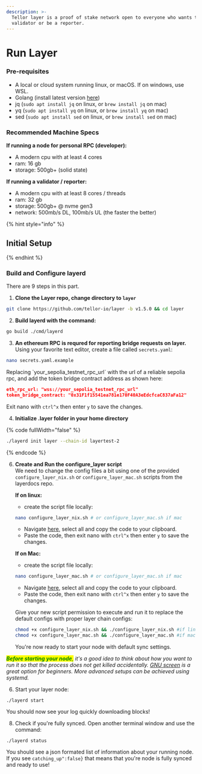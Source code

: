 ```yaml
---
description: >-
  Tellor layer is a proof of stake network open to everyone who wants to run a
  validator or be a reporter.
---
```


# Run Layer

### Pre-requisites

* A local or cloud system running linux, or macOS. If on windows, use WSL.&#x20;
* Golang (install latest version [here](https://go.dev/doc/install))
* jq (`sudo apt install jq` on linux, or `brew install jq` on mac)
* yq (`sudo apt install yq` on linux, or `brew install yq` on mac)
* sed (`sudo apt install sed` on linux, or `brew install sed` on mac)

### Recommended Machine Specs

**If running a node for personal RPC (developer):**

* A modern cpu with at least 4 cores
* ram: 16 gb&#x20;
* storage: 500gb+ (solid state)

**If running a validator / reporter:**

* A modern cpu with at least 8 cores / threads
* ram: 32 gb&#x20;
* storage: 500gb+ @ nvme gen3
* network: 500mb/s DL, 100mb/s UL (the faster the better)

{% hint style="info" %}
## Initial Setup&#x20;
{% endhint %}

### Build and Configure layerd

There are 9 steps in this part.

1. **Clone the Layer repo, change directory to `layer`**

```sh
git clone https://github.com/tellor-io/layer -b v1.5.0 && cd layer
```

2. **Build layerd with the command:**

```sh
go build ./cmd/layerd
```

3. **An ethereum RPC is requred for reporting bridge requests on layer.**\
   Using your favorite text editor, create a file called `secrets.yaml`:

```sh
nano secrets.yaml.example
```

Replacing \`your\_sepolia\_testnet\_rpc\_url\` with the url of a reliable sepolia rpc, and add the token bridge contract address as shown here:

```json
eth_rpc_url: "wss://your_sepolia_testnet_rpc_url"
token_bridge_contract: "0x31F1f15541ea781e170F40A3eEdcfcaC837aFa12"
```

Exit nano with `ctrl^x` then enter `y` to save the changes.

4. **Initialize .layer folder in your home directory**

{% code fullWidth="false" %}
```sh
./layerd init layer --chain-id layertest-2
```
{% endcode %}

6.  **Create and Run the configure\_layer script**\
    We need to change the config files a bit using one of the provided `configure_layer_nix.sh` or `configure_layer_mac.sh` scripts from the layerdocs repo.

    **If on linux:**

    * create the script file locally:

    ```sh
    nano configure_layer_nix.sh # or configure_layer_mac.sh if mac
    ```

    * Navigate [here](https://raw.githubusercontent.com/tellor-io/layerdocs/update-guide-working/public-testnet/configure\_layer\_nix.sh), select all and copy the code to your clipboard.&#x20;
    * Paste the code, then exit nano with `ctrl^x` then enter `y` to save the changes.

    **If on Mac:**

    * create the script file locally:

    ```sh
    nano configure_layer_mac.sh # or configure_layer_mac.sh if mac
    ```

    * Navigate [here](https://raw.githubusercontent.com/tellor-io/layerdocs/update-guide-working/public-testnet/configure\_layer\_mac.sh), select all and copy the code to your clipboard.
    * Paste the code, then exit nano with `ctrl^x` then enter `y` to save the changes.

    Give your new script permission to execute and run it to replace the default configs with proper layer chain configs:

    ```sh
    chmod +x configure_layer_nix.sh && ./configure_layer_nix.sh #if linux
    chmod +x configure_layer_mac.sh && ./configure_layer_mac.sh #if mac
    ```

    You're now ready to start your node with default sync settings.

_<mark style="color:green;">**Before starting your node**</mark><mark style="color:green;">,</mark> it's a good idea to think about how you want to run it so that the process does not get killed accidentally._ [_GNU screen_](https://tellor.io/blog/how-to-manage-cli-applications-on-hosted-vms-with-screen/) _is a great option for beginners. More advanced setups can be achieved using systemd._

6. Start your layer node:

```
./layerd start
```

You should now see your log quickly downloading blocks!

8. Check if you're fully synced. Open another terminal window and use the command:

```
./layerd status
```

You should see a json formated list of information about your running node. If you see `catching_up":false}` that means that you're node is fully synced and ready to use!
